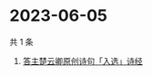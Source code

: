 # 2023-06-05

共 1 条

<!-- BEGIN ZHIHUSEARCH -->
<!-- 最后更新时间 Mon Jun 05 2023 04:11:06 GMT+0800 (China Standard Time) -->
1. [答主楚云卿原创诗句「入选」诗经](https://www.zhihu.com/search?q=答主楚云卿原创诗句「入选」诗经)
<!-- END ZHIHUSEARCH -->
